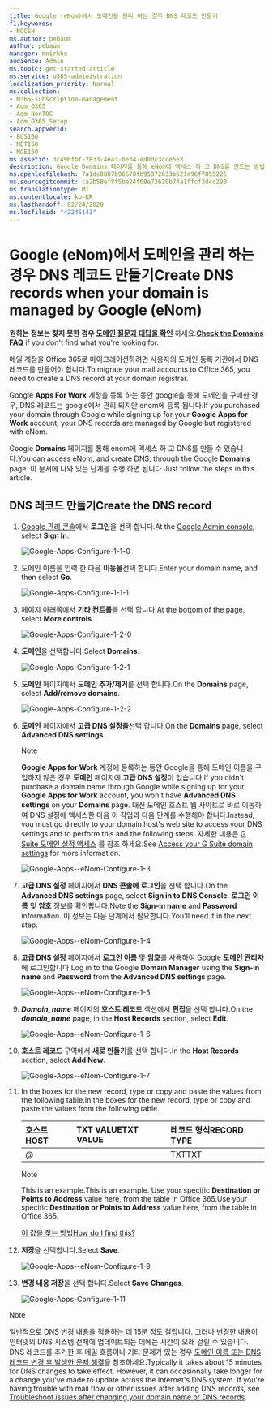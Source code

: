 ```yaml
---
title: Google (eNom)에서 도메인을 관리 하는 경우 DNS 레코드 만들기
f1.keywords:
- NOCSH
ms.author: pebaum
author: pebaum
manager: mnirkhe
audience: Admin
ms.topic: get-started-article
ms.service: o365-administration
localization_priority: Normal
ms.collection:
- M365-subscription-management
- Adm_O365
- Adm_NonTOC
- Adm_O365_Setup
search.appverid:
- BCS160
- MET150
- MOE150
ms.assetid: 3c490fbf-7833-4e43-be34-ed0dc3cce5e3
description: Google Domains 페이지를 통해 eNom에 액세스 하 고 DNS를 만드는 방법에 대해 알아봅니다.
ms.openlocfilehash: 7a1de0887b96678fb95372633b621d96f7855225
ms.sourcegitcommit: ca2b58ef8f5be24f09e73620b74a1ffcf2d4c290
ms.translationtype: MT
ms.contentlocale: ko-KR
ms.lasthandoff: 02/24/2020
ms.locfileid: "42245143"
---
```

# <a name="create-dns-records-when-your-domain-is-managed-by-google-enom"></a><span data-ttu-id="27929-103">Google (eNom)에서 도메인을 관리 하는 경우 DNS 레코드 만들기</span><span class="sxs-lookup"><span data-stu-id="27929-103">Create DNS records when your domain is managed by Google (eNom)</span></span>

 <span data-ttu-id="27929-104">**원하는 정보는 찾지 못한 경우 [도메인 질문과 대답을 확인](../setup/domains-faq.md)** 하세요.</span><span class="sxs-lookup"><span data-stu-id="27929-104">**[Check the Domains FAQ](../setup/domains-faq.md)** if you don't find what you're looking for.</span></span> 
  
<span data-ttu-id="27929-105">메일 계정을 Office 365로 마이그레이션하려면 사용자의 도메인 등록 기관에서 DNS 레코드를 만들어야 합니다.</span><span class="sxs-lookup"><span data-stu-id="27929-105">To migrate your mail accounts to Office 365, you need to create a DNS record at your domain registrar.</span></span>
  
<span data-ttu-id="27929-106">Google **Apps For Work** 계정을 등록 하는 동안 google을 통해 도메인을 구매한 경우, DNS 레코드는 google에서 관리 되지만 enom에 등록 됩니다.</span><span class="sxs-lookup"><span data-stu-id="27929-106">If you purchased your domain through Google while signing up for your **Google Apps for Work** account, your DNS records are managed by Google but registered with eNom.</span></span> 
  
<span data-ttu-id="27929-107">Google **Domains** 페이지를 통해 enom에 액세스 하 고 DNS를 만들 수 있습니다.</span><span class="sxs-lookup"><span data-stu-id="27929-107">You can access eNom, and create DNS, through the Google **Domains** page.</span></span> <span data-ttu-id="27929-108">이 문서에 나와 있는 단계를 수행 하면 됩니다.</span><span class="sxs-lookup"><span data-stu-id="27929-108">Just follow the steps in this article.</span></span> 
  
## <a name="create-the-dns-record"></a><span data-ttu-id="27929-109">DNS 레코드 만들기</span><span class="sxs-lookup"><span data-stu-id="27929-109">Create the DNS record</span></span>

1. <span data-ttu-id="27929-110">[Google 관리 콘솔](https://www.google.com/work/apps/business)에서 **로그인**을 선택 합니다.</span><span class="sxs-lookup"><span data-stu-id="27929-110">At the [Google Admin console](https://www.google.com/work/apps/business), select **Sign In**.</span></span>
    
    ![Google-Apps-Configure-1-1-0](../media/37a6e9f6-319e-4c02-aa18-d8d06df7953d.png)
  
2. <span data-ttu-id="27929-112">도메인 이름을 입력 한 다음 **이동을**선택 합니다.</span><span class="sxs-lookup"><span data-stu-id="27929-112">Enter your domain name, and then select **Go**.</span></span>
    
    ![Google-Apps-Configure-1-1-1](../media/2caf8dcb-4d40-4cfa-bc40-d634e454e699.png)
  
3. <span data-ttu-id="27929-114">페이지 아래쪽에서 **기타 컨트롤**을 선택 합니다.</span><span class="sxs-lookup"><span data-stu-id="27929-114">At the bottom of the page, select **More controls**.</span></span>
    
    ![Google-Apps-Configure-1-2-0](../media/1518ff78-035b-423e-85a3-c16d7faa0968.png)
  
4. <span data-ttu-id="27929-116">**도메인**을 선택합니다.</span><span class="sxs-lookup"><span data-stu-id="27929-116">Select **Domains**.</span></span>
    
    ![Google-Apps-Configure-1-2-1](../media/c2972c06-9bca-43bd-9876-2cee63043bf1.png)
  
5. <span data-ttu-id="27929-118">**도메인** 페이지에서 **도메인 추가/제거**를 선택 합니다.</span><span class="sxs-lookup"><span data-stu-id="27929-118">On the **Domains** page, select **Add/remove domains**.</span></span>
    
    ![Google-Apps-Configure-1-2-2](../media/07b8068f-9a05-40aa-a041-fc495c729a18.png)
  
6. <span data-ttu-id="27929-120">**도메인** 페이지에서 **고급 DNS 설정을**선택 합니다.</span><span class="sxs-lookup"><span data-stu-id="27929-120">On the **Domains** page, select **Advanced DNS settings**.</span></span>
    
    > [!NOTE]
    > <span data-ttu-id="27929-121">**Google Apps for Work** 계정에 등록하는 동안 Google을 통해 도메인 이름을 구입하지 않은 경우 **도메인** 페이지에 **고급 DNS 설정**이 없습니다.</span><span class="sxs-lookup"><span data-stu-id="27929-121">If you didn't purchase a domain name through Google while signing up for your **Google Apps for Work** account, you won't have **Advanced DNS settings** on your **Domains** page.</span></span> <span data-ttu-id="27929-122">대신 도메인 호스트 웹 사이트로 바로 이동하여 DNS 설정에 액세스한 다음 이 작업과 다음 단계를 수행해야 합니다.</span><span class="sxs-lookup"><span data-stu-id="27929-122">Instead, you must go directly to your domain host's web site to access your DNS settings and to perform this and the following steps.</span></span> <span data-ttu-id="27929-123">자세한 내용은 [G Suite 도메인 설정 액세스](https://support.google.com/a/answer/54693?hl=en) 를 참조 하세요.</span><span class="sxs-lookup"><span data-stu-id="27929-123">See [Access your G Suite domain settings](https://support.google.com/a/answer/54693?hl=en) for more information.</span></span> 
  
    ![Google-Apps--eNom-Configure-1-3](../media/b244b29c-e479-40be-b380-4ffa0f74b421.png)
  
7. <span data-ttu-id="27929-125">**고급 DNS 설정** 페이지에서 **DNS 콘솔에 로그인**을 선택 합니다.</span><span class="sxs-lookup"><span data-stu-id="27929-125">On the **Advanced DNS settings** page, select **Sign in to DNS Console**.</span></span> <span data-ttu-id="27929-126">**로그인 이름** 및 **암호** 정보를 확인합니다.</span><span class="sxs-lookup"><span data-stu-id="27929-126">Note the **Sign-in name** and **Password** information.</span></span> <span data-ttu-id="27929-127">이 정보는 다음 단계에서 필요합니다.</span><span class="sxs-lookup"><span data-stu-id="27929-127">You'll need it in the next step.</span></span> 
    
    ![Google-Apps--eNom-Configure-1-4](../media/056a2767-462f-4847-acee-d01e3f773add.png)
  
8. <span data-ttu-id="27929-129">**고급 DNS 설정** 페이지에서 **로그인 이름** 및 **암호**를 사용하여 Google **도메인 관리자**에 로그인합니다.</span><span class="sxs-lookup"><span data-stu-id="27929-129">Log in to the Google **Domain Manager** using the **Sign-in name** and **Password** from the **Advanced DNS settings** page.</span></span> 
    
    ![Google-Apps--eNom-Configure-1-5](../media/08b74652-8cdb-4560-a5fd-0899f86deee8.png)
  
9. <span data-ttu-id="27929-131">***Domain_name*** 페이지의 **호스트 레코드** 섹션에서 **편집**을 선택 합니다.</span><span class="sxs-lookup"><span data-stu-id="27929-131">On the ***domain_name*** page, in the **Host Records** section, select **Edit**.</span></span>
    
    ![Google-Apps--eNom-Configure-1-6](../media/d54fec18-b9d1-4796-8397-0393c964eade.png)
  
10. <span data-ttu-id="27929-133">**호스트 레코드** 구역에서 **새로 만들기**를 선택 합니다.</span><span class="sxs-lookup"><span data-stu-id="27929-133">In the **Host Records** section, select **Add New**.</span></span>
    
    ![Google-Apps--eNom-Configure-1-7](../media/3562806a-4328-4e60-a717-0566841204cf.png)
  
11. <span data-ttu-id="27929-135">In the boxes for the new record, type or copy and paste the values from the following table.</span><span class="sxs-lookup"><span data-stu-id="27929-135">In the boxes for the new record, type or copy and paste the values from the following table.</span></span>
    
    |<span data-ttu-id="27929-136">**호스트**</span><span class="sxs-lookup"><span data-stu-id="27929-136">**HOST**</span></span>|<span data-ttu-id="27929-137">**TXT VALUE**</span><span class="sxs-lookup"><span data-stu-id="27929-137">**TXT VALUE**</span></span>|<span data-ttu-id="27929-138">**레코드 형식**</span><span class="sxs-lookup"><span data-stu-id="27929-138">**RECORD TYPE**</span></span>|
    |:-----|:-----|:-----|
    |@  <br/> ||<span data-ttu-id="27929-139">TXT</span><span class="sxs-lookup"><span data-stu-id="27929-139">TXT</span></span>  <br/> |

    > [!NOTE]
    > <span data-ttu-id="27929-140">This is an example.</span><span class="sxs-lookup"><span data-stu-id="27929-140">This is an example.</span></span> <span data-ttu-id="27929-141">Use your specific **Destination or Points to Address** value here, from the table in Office 365.</span><span class="sxs-lookup"><span data-stu-id="27929-141">Use your specific **Destination or Points to Address** value here, from the table in Office 365.</span></span> 
  
    [<span data-ttu-id="27929-142">이 값을 찾는 방법</span><span class="sxs-lookup"><span data-stu-id="27929-142">How do I find this?</span></span>](../get-help-with-domains/information-for-dns-records.md)
  
12. <span data-ttu-id="27929-143">**저장**을 선택합니다.</span><span class="sxs-lookup"><span data-stu-id="27929-143">Select **Save**.</span></span>
    
    ![Google-Apps--eNom-Configure-1-9](../media/7a6f7b45-8f79-487b-afe4-05949c2c04e8.png)
  
13. <span data-ttu-id="27929-145">**변경 내용 저장**을 선택 합니다.</span><span class="sxs-lookup"><span data-stu-id="27929-145">Select **Save Changes**.</span></span>
    
    ![Google-Apps-Configure-1-11](../media/7f321236-33fb-4a7d-9d03-26605e9e558c.png)
  
> [!NOTE]
>  <span data-ttu-id="27929-p105">일반적으로 DNS 변경 내용을 적용하는 데 15분 정도 걸립니다. 그러나 변경한 내용이 인터넷의 DNS 시스템 전체에 업데이트되는 데에는 시간이 오래 걸릴 수 있습니다. DNS 레코드를 추가한 후 메일 흐름이나 기타 문제가 있는 경우 [도메인 이름 또는 DNS 레코드 변경 후 발생한 문제 해결](../get-help-with-domains/find-and-fix-issues.md)을 참조하세요.</span><span class="sxs-lookup"><span data-stu-id="27929-p105">Typically it takes about 15 minutes for DNS changes to take effect. However, it can occasionally take longer for a change you've made to update across the Internet's DNS system. If you're having trouble with mail flow or other issues after adding DNS records, see [Troubleshoot issues after changing your domain name or DNS records](../get-help-with-domains/find-and-fix-issues.md).</span></span> 
  
